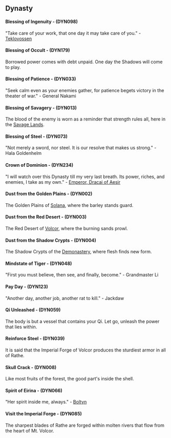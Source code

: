 ## Dynasty

#### Blessing of Ingenuity - (DYN098)
"Take care of your work, that one day it may take care of you." - [Teklovossen](../heroes-of-rathe/teklovossen.md)

#### Blessing of Occult - (DYN179)
Borrowed power comes with debt unpaid. One day the Shadows will come to play.

#### Blessing of Patience - (DYN033)
"Seek calm even as your enemies gather, for patience begets victory in the theater of war." - General Nakami

#### Blessing of Savagery - (DYN013)
The blood of the enemy is worn as a reminder that strength rules all, here in the [Savage Lands](../world-of-rathe/savage-lands/savage-lands.md).

#### Blessing of Steel - (DYN073)
"Not merely a sword, nor steel. It is our resolve that makes us strong." - Hala Goldenhelm

#### Crown of Dominion - (DYN234)
"I will watch over this Dynasty till my very last breath. Its power, riches, and enemies, I take as my own." - [Emperor, Dracai of Aesir](../heroes-of-rathe/emperor-about.md)

#### Dust from the Golden Plains - (DYN002)
The Golden Plains of [Solana](../world-of-rathe/solana/solana.md), where the barley stands guard.

#### Dust from the Red Desert - (DYN003)
The Red Desert of [Volcor](../world-of-rathe/volcor/volcor.md), where the burning sands prowl.

#### Dust from the Shadow Crypts - (DYN004)
The Shadow Crypts of the [Demonastery](../world-of-rathe/demonastery/demonastery.md), where flesh finds new form.

#### Mindstate of Tiger - (DYN048)
"First you must believe, then see, and finally, become." - Grandmaster Li

#### Pay Day - (DYN123)
"Another day, another job, another rat to kill." - Jackdaw

#### Qi Unleashed - (DYN059)
The body is but a vessel that contains your Qi. Let go, unleash the power that lies within.

#### Reinforce Steel - (DYN039)
It is said that the Imperial Forge of Volcor produces the sturdiest armor in all of Rathe.

#### Skull Crack - (DYN008)
Like most fruits of the forest, the good part's inside the shell.

#### Spirit of Eirina - (DYN066)
"Her spirit inside me, always." - [Boltyn](../heroes-of-rathe/boltyn-about.md)

#### Visit the Imperial Forge - (DYN085)
The sharpest blades of Rathe are forged within molten rivers that flow from the heart of Mt. Volcor.
